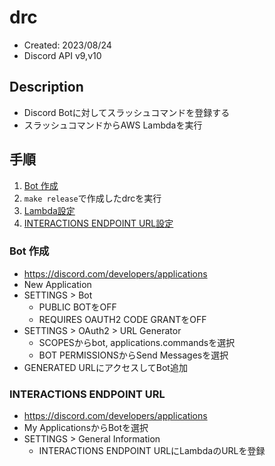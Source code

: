 # drc

- Created: 2023/08/24
- Discord API v9,v10

## Description

- Discord Botに対してスラッシュコマンドを登録する
- スラッシュコマンドからAWS Lambdaを実行

## 手順

1. [Bot 作成](#bot-作成)
2. `make release`で作成したdrcを実行
3. [Lambda設定](https://github.com/jsbry/dal)
4. [INTERACTIONS ENDPOINT URL設定](#interactions-endpoint-url)

### Bot 作成

- <https://discord.com/developers/applications>
- New Application
- SETTINGS > Bot
    - PUBLIC BOTをOFF
    - REQUIRES OAUTH2 CODE GRANTをOFF
- SETTINGS > OAuth2 > URL Generator
    - SCOPESからbot, applications.commandsを選択
    - BOT PERMISSIONSからSend Messagesを選択
- GENERATED URLにアクセスしてBot追加

### INTERACTIONS ENDPOINT URL

- <https://discord.com/developers/applications>
- My ApplicationsからBotを選択
- SETTINGS > General Information
    - INTERACTIONS ENDPOINT URLにLambdaのURLを登録
